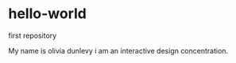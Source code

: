 # hello-world
first repository

My name is olivia dunlevy 
i am an interactive design concentration.
